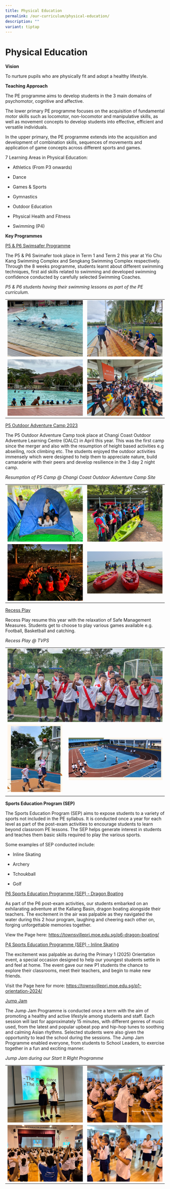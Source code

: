 ```yaml
---
title: Physical Education
permalink: /our-curriculum/physical-education/
description: ""
variant: tiptap
---
```

<h1>Physical Education</h1>
<p><strong>Vision</strong>
</p>
<p>To nurture pupils who are physically fit and adopt a healthy lifestyle.</p>
<p><strong>Teaching Approach</strong>
</p>
<p>The PE programme aims to develop students in the 3 main domains of psychomotor,
cognitive and affective.</p>
<p>The lower primary PE programme focuses on the acquisition of fundamental
motor skills such as locomotor, non-locomotor and manipulative skills,
as well as movement concepts to develop students into effective, efficient
and versatile individuals.&nbsp;</p>
<p>In the upper primary, the PE programme extends into the acquisition and
development of combination skills, sequences of movements and application
of game concepts across different sports and games.</p>
<p>7 Learning Areas in Physical Education:</p>
<ul data-tight="true" class="tight">
<li>
<p>Athletics (From P3 onwards)</p>
</li>
<li>
<p>Dance</p>
</li>
<li>
<p>Games &amp; Sports</p>
</li>
<li>
<p>Gymnastics</p>
</li>
<li>
<p>Outdoor Education</p>
</li>
<li>
<p>Physical Health and Fitness</p>
</li>
<li>
<p>Swimming (P4)</p>
</li>
</ul>
<p><strong>Key Programmes</strong>
</p>
<p><u>P5 &amp; P6 Swimsafer Programme</u>
</p>
<p>The P5 &amp; P6 Swimafer took place in Term 1 and Term 2 this year at
Yio Chu Kang Swimming Complex and Sengkang Swimming Complex respectively.
Through the 8 weeks programme, students learnt about different swimming
techniques, first aid skills related to swimming and developed swimming
confidence conducted by carefully selected Swimming Coaches.</p>
<p><em>P5 &amp; P6 students having their swimming lessons as part of the PE curriculum.</em>
</p>
<table style="minWidth: 50px">
<colgroup>
<col>
<col>
</colgroup>
<tbody>
<tr>
<td rowspan="1" colspan="1">
<div class="isomer-image-wrapper">
<img style="width: 100%" height="auto" width="100%" src="/images/Physical%20Education/physicaled1.jpg">
</div>
</td>
<td rowspan="1" colspan="1">
<div class="isomer-image-wrapper">
<img style="width: 100%" height="auto" width="100%" src="/images/Physical%20Education/physicaled2.jpg">
</div>
</td>
</tr>
<tr>
<td rowspan="1" colspan="1">
<div class="isomer-image-wrapper">
<img style="width: 100%" height="auto" width="100%" src="/images/Physical%20Education/physicaled4.jpg">
</div>
</td>
<td rowspan="1" colspan="1">
<div class="isomer-image-wrapper">
<img style="width: 100%" height="auto" width="100%" src="/images/Physical%20Education/physicaled3.jpg">
</div>
</td>
</tr>
</tbody>
</table>
<p><u>P5 Outdoor Adventure Camp 2023</u>
</p>
<p>The P5 Outdoor Adventure Camp took place at Changi Coast Outdoor Adventure
Learning Centre (OALC) in April this year. This was the first camp since
the merger and also with the resumption of height based activities e.g
abseiling, rock climbing etc. The students enjoyed the outdoor activities
immensely which were designed to help them to appreciate nature, build
camaraderie with their peers and develop resilience in the 3 day 2 night
camp.</p>
<p><em>Resumption of P5 Camp @ Changi Coast Outdoor Adventure Camp Site</em>
</p>
<table style="minWidth: 50px">
<colgroup>
<col>
<col>
</colgroup>
<tbody>
<tr>
<td rowspan="1" colspan="1">
<div class="isomer-image-wrapper">
<img style="width: 100%" height="auto" width="100%" src="/images/Physical%20Education/physicaled5.jpg">
</div>
</td>
<td rowspan="1" colspan="1">
<div class="isomer-image-wrapper">
<img style="width: 100%" height="auto" width="100%" src="/images/Physical%20Education/physicaled6.jpg">
</div>
</td>
</tr>
<tr>
<td rowspan="1" colspan="1">
<div class="isomer-image-wrapper">
<img style="width: 100%" height="auto" width="100%" src="/images/Physical%20Education/physicaled7.jpg">
</div>
</td>
<td rowspan="1" colspan="1">
<div class="isomer-image-wrapper">
<img style="width: 100%" height="auto" width="100%" src="/images/Physical%20Education/physicaled8.jpg">
</div>
</td>
</tr>
</tbody>
</table>
<p><u>Recess Play</u>
</p>
<p>Recess Play resume this year with the relaxation of Safe Management Measures.
Students get to choose to play various games available e.g. Football, Basketball
and catching.</p>
<p><em>Recess Play @ TVPS</em>
</p>
<table style="minWidth: 50px">
<colgroup>
<col>
<col>
</colgroup>
<tbody>
<tr>
<td rowspan="1" colspan="2">
<div class="isomer-image-wrapper">
<img style="width: 100%" height="auto" width="100%" src="/images/Physical%20Education/physicaled9.jpg">
</div>
</td>
</tr>
<tr>
<td rowspan="1" colspan="1">
<div class="isomer-image-wrapper">
<img style="width: 100%" height="auto" width="100%" src="/images/Physical%20Education/physicaled71.png">
</div>
</td>
<td rowspan="1" colspan="1">
<div class="isomer-image-wrapper">
<img style="width: 100%" height="auto" width="100%" src="/images/Physical%20Education/physicaled10.png">
</div>
</td>
</tr>
</tbody>
</table>
<p><strong>Sports Education Program (SEP)</strong>
</p>
<p>The Sports Education Program (SEP) aims to expose students to a variety
of sports not included in the PE syllabus. It is conducted once a year
for each level as part of the post-exam activities to encourage students
to learn beyond classroom PE lessons. The SEP helps generate interest in
students and teaches them basic skills required to play the various sports.</p>
<p>Some examples of SEP conducted include:</p>
<ul data-tight="true" class="tight">
<li>
<p>Inline Skating</p>
</li>
<li>
<p>Archery</p>
</li>
<li>
<p>Tchoukball</p>
</li>
<li>
<p>Golf</p>
</li>
</ul>
<p><u>P6 Sports Education Programme (SEP) - Dragon Boating</u>
</p>
<p>As part of the P6 post-exam activities, our students embarked on an exhilarating
adventure at the Kallang Basin, dragon boating alongside their teachers.
The excitement in the air was palpable as they navigated the water during
this 2 hour program, laughing and cheering each other on, forging unforgettable
memories together.</p>
<p>View the Page here: <a href="https://townsvillepri.moe.edu.sg/p6-dragon-boating/" rel="noopener noreferrer nofollow" target="_blank">https://townsvillepri.moe.edu.sg/p6-dragon-boating/</a>
</p>
<p><u>P4 Sports Education Programme (SEP) - Inline Skating</u>
</p>
<p>The excitement was palpable as during the Primary 1 (2025) Orientation
event, a special occasion designed to help our youngest students settle
in and feel at home. The event gave our new P1 students the chance to explore
their classrooms, meet their teachers, and begin to make new friends.</p>
<p>Visit the Page here for more: <a href="https://townsvillepri.moe.edu.sg/p1-orientation-2024/" rel="noopener noreferrer nofollow" target="_blank">https://townsvillepri.moe.edu.sg/p1-orientation-2024/</a>
</p>
<p><u>Jump Jam</u>
</p>
<p>The Jump Jam Programme is conducted once a term with the aim of promoting
a healthy and active lifestyle among students and staff. Each session will
last for approximately 15 minutes, with different genres of music used,
from the latest and popular upbeat pop and hip-hop tunes to soothing and
calming Asian rhythms. Selected students were also given the opportunity
to lead the school during the sessions. The Jump Jam Programme enabled
everyone, from students to School Leaders, to exercise together in a fun
and exciting manner.</p>
<p><em>Jump Jam during our Start It RIght Programme</em>
</p>
<table style="minWidth: 50px">
<colgroup>
<col>
<col>
</colgroup>
<tbody>
<tr>
<td rowspan="1" colspan="1">
<div class="isomer-image-wrapper">
<img style="width: 100%" height="auto" width="100%" src="/images/Physical%20Education/physicaled11.jpg">
</div>
</td>
<td rowspan="1" colspan="1">
<div class="isomer-image-wrapper">
<img style="width: 100%" height="auto" width="100%" src="/images/Physical%20Education/physicaled12.jpg">
</div>
</td>
</tr>
<tr>
<td rowspan="1" colspan="1">
<div class="isomer-image-wrapper">
<img style="width: 100%" height="auto" width="100%" src="/images/Physical%20Education/physicaled13.jpg">
</div>
</td>
<td rowspan="1" colspan="1">
<div class="isomer-image-wrapper">
<img style="width: 100%" height="auto" width="100%" src="/images/Physical%20Education/physicaled14.jpg">
</div>
</td>
</tr>
</tbody>
</table>
<p></p>